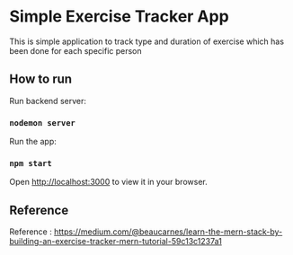 # Simple Exercise Tracker App

This is simple application to track type and duration of exercise which has been done for each specific person

## How to run

Run backend server:

### `nodemon server`

Run the app:
### `npm start`
Open [http://localhost:3000](http://localhost:3000) to view it in your browser.

## Reference

Reference : https://medium.com/@beaucarnes/learn-the-mern-stack-by-building-an-exercise-tracker-mern-tutorial-59c13c1237a1
